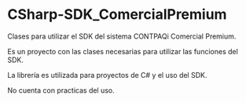 # CSharp-SDK_ComercialPremium
 Clases para utilizar el SDK del sistema CONTPAQi Comercial Premium.

 Es un proyecto con las clases necesarias para utilizar las funciones del SDK.

 La librería es utilizada para proyectos de C# y el uso del SDK.

 No cuenta con practicas del uso.
